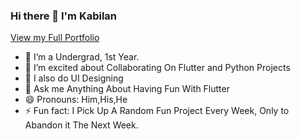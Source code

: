 ### Hi there 👋 I'm Kabilan

[View my Full Portfolio](https://kabilan235.github.io)

- 🔭 I’m a Undergrad, 1st Year.
- 👯 I’m excited about Collaborating On Flutter and Python Projects
- 🎨 I also do UI Designing
- 💬 Ask me Anything About Having Fun With Flutter
- 😄 Pronouns: Him,His,He
- ⚡ Fun fact: I Pick Up A Random Fun Project Every Week, Only to Abandon it The Next Week.

